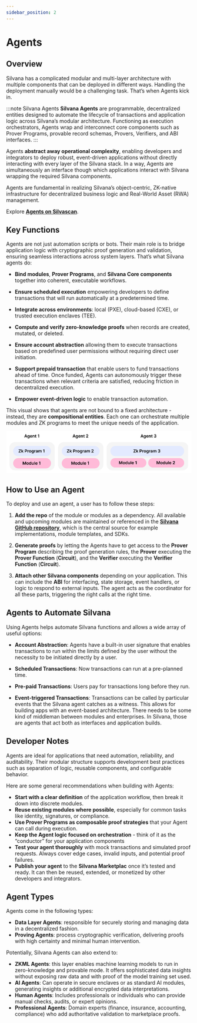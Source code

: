 ```yaml
---
sidebar_position: 2
---
```


# Agents

## Overview

Silvana has a complicated modular and multi-layer architecture with multiple components that can be deployed in different ways. Handling the deployment manually would be a challenging task. That’s when Agents kick in. 

:::note Silvana Agents
**Silvana Agents** are programmable, decentralized entities designed to automate the lifecycle of transactions and application logic across Silvana’s modular architecture. Functioning as execution orchestrators, Agents wrap and interconnect core components such as Prover Programs, provable record schemas, Provers, Verifiers, and ABI interfaces.
:::

Agents **abstract away operational complexity**, enabling developers and integrators to deploy robust, event-driven applications without directly interacting with every layer of the Silvana stack. In a way, Agents are simultaneously an interface though which applications interact with Silvana wrapping the required Silvana components.

Agents are fundamental in realizing Silvana’s object-centric, ZK-native infrastructure for decentralized business logic and Real-World Asset (RWA) management.

Explore [**Agents on Silvascan**](https://silvascan.io/testnet/agents).

## Key Functions

Agents are not just automation scripts or bots. Their main role is to bridge application logic with cryptographic proof generation and validation, ensuring seamless interactions across system layers. That’s what Silvana agents do:

* **Bind modules**, **Prover Programs**, and **Silvana Core components** together into coherent, executable workflows.

* **Ensure scheduled execution** empowering developers to define transactions that will run automatically at a predetermined time. 

* **Integrate across environments**: local (PXE), cloud-based (CXE), or trusted execution enclaves (TEE).

* **Compute and verify zero-knowledge proofs** when records are created, mutated, or deleted.

* **Ensure account abstraction** allowing them to execute transactions based on predefined user permissions without requiring direct user initiation.

* **Support prepaid transaction** that enable users to fund transactions ahead of time. Once funded, Agents can autonomously trigger these transactions when relevant criteria are satisfied, reducing friction in decentralized execution.

* **Empower event-driven logic** to enable transaction automation.

This visual shows that agents are not bound to a fixed architecture - instead, they are **compositional entities**. Each one can orchestrate multiple modules and ZK programs to meet the unique needs of the application.

![Silvana Agents](./img/silvana-agents.png)

## How to Use an Agent

To deploy and use an agent, a user has to follow these steps:
1. **Add the repo** of the module or modules as a dependency. All available and upcoming modules are maintained or referenced in the [**Silvana GitHub repository**](https://github.com/SilvanaOne), which is the central source for example implementations, module templates, and SDKs.

2. **Generate proofs** by letting the Agents have to get access to the **Prover Program** describing the proof generation rules, the **Prover** executing the **Prover Function** (**Circuit**), and the **Verifier** executing the **Verifier Function** (**Circuit**).

3. **Attach other Silvana components** depending on your application. This can include the **ABI** for interfacing, state storage, event handlers, or logic to respond to external inputs. The agent acts as the coordinator for all these parts, triggering the right calls at the right time.

## Agents to Automate Silvana

Using Agents helps automate Silvana functions and allows a wide array of useful options:

* **Account Abstraction**: Agents have a built-in user signature that enables transactions to run within the limits defined by the user without the necessity to be initiated directly by a user.

* **Scheduled Transactions**: Now transactions can run at a pre-planned time.
* **Pre-paid Transactions**: Users pay for transactions long before they run.
* **Event-triggered Transactions**: Transactions can be called by particular events that the Silvana agent catches as a witness. This allows for building apps with an event-based architecture. There needs to be some kind of middleman between modules and enterprises. In Silvana, those are agents that act both as interfaces and application builds.

## Developer Notes
Agents are ideal for applications that need automation, reliability, and auditability. Their modular structure supports development best practices such as separation of logic, reusable components, and configurable behavior.

Here are some general recommendations when building with Agents:

* **Start with a clear definition** of the application workflow, then break it down into discrete modules.
* **Reuse existing modules where possible**, especially for common tasks like identity, signatures, or compliance.
* **Use Prover Programs as composable proof strategies** that your Agent can call during execution.
* **Keep the Agent logic focused on orchestration** - think of it as the “conductor” for your application components
* **Test your agent thoroughly** with mock transactions and simulated proof requests. Always cover edge cases, invalid inputs, and potential proof failures.
* **Publish your agent** to the **Silvana Marketplac** once it’s tested and ready. It can then be reused, extended, or monetized by other developers and integrators.

## Agent Types

Agents come in the following types:

* **Data Layer Agents**: responsible for securely storing and managing data in a decentralized fashion.
* **Proving Agents**: process cryptographic verification, delivering proofs with high certainty and minimal human intervention.

Potentially, Silvana Agents can also extend to:

* **ZKML Agents**: this layer enables machine learning models to run in zero-knowledge and provable mode. It offers sophisticated data insights without exposing raw data and with proof of the model training set used.
* **AI Agents**: Can operate in secure enclaves or as standard AI modules, generating insights or additional encrypted data interpretations.
* **Human Agents**: Includes professionals or individuals who can provide manual checks, audits, or expert opinions.
* **Professional Agents**: Domain experts (finance, insurance, accounting, compliance) who add authoritative validation to marketplace proofs.